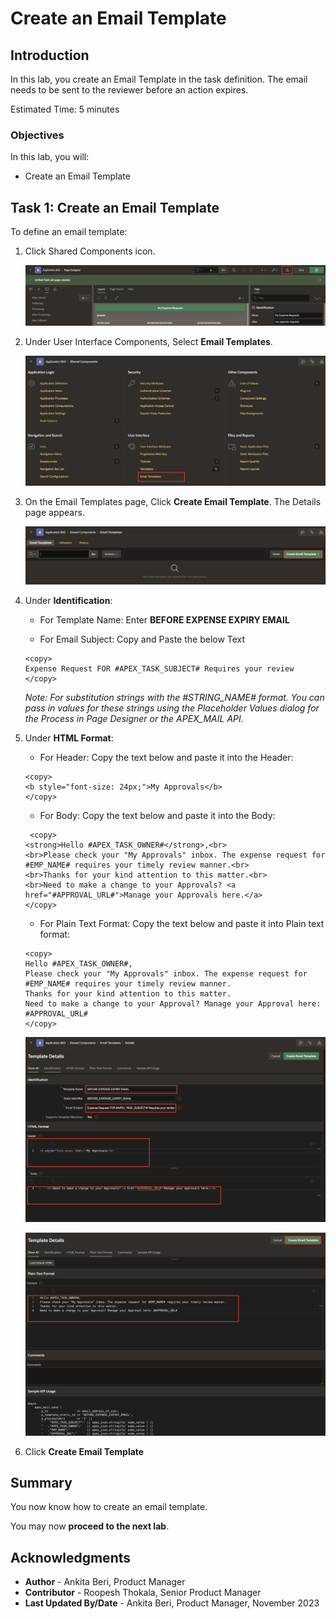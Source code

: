 # Create an Email Template  

## Introduction

In this lab, you create an Email Template in the task definition. The email needs to be sent to the reviewer before an action expires.

Estimated Time: 5 minutes

### Objectives

In this lab, you will:
- Create an Email Template

## Task 1: Create an Email Template

To define an email template:

1. Click Shared Components icon.

   ![Shared components ](./images/sc.png " ")

2. Under User Interface Components, Select **Email Templates**.

   ![Select email template ](./images/email-template-sc-page.png " ")

3. On the Email Templates page, Click **Create Email Template**.
   The Details page appears.

   ![click Create Email Template](./images/email-template-create-button.png " ")

4. Under **Identification**:

    - For Template Name: Enter **BEFORE EXPENSE EXPIRY EMAIL**

    - For Email Subject: Copy and Paste the below Text

     ```
     <copy>
     Expense Request FOR #APEX_TASK_SUBJECT# Requires your review
     </copy>
     ```

    *Note: For substitution strings with the #STRING_NAME# format. You can pass in values for these strings using the Placeholder Values dialog for the Process in Page Designer or the APEX_MAIL API.*

5. Under **HTML Format**:

    - For Header: Copy the text below and paste it into the Header:
    ```
    <copy>
    <b style="font-size: 24px;">My Approvals</b>
    </copy>
    ```
    - For Body: Copy the text below and paste it into the Body:
    ```
     <copy>
    <strong>Hello #APEX_TASK_OWNER#</strong>,<br>
    <br>Please check your "My Approvals" inbox. The expense request for #EMP_NAME# requires your timely review manner.<br>
    <br>Thanks for your kind attention to this matter.<br>
    <br>Need to make a change to your Approvals? <a href="#APPROVAL_URL#">Manage your Approvals here.</a>
    </copy>
     ```
    - For Plain Text Format: Copy the text below and paste it into Plain text format:
    ```
    <copy>
    Hello #APEX_TASK_OWNER#,
    Please check your "My Approvals" inbox. The expense request for #EMP_NAME# requires your timely review manner.
    Thanks for your kind attention to this matter.
    Need to make a change to your Approval? Manage your Approval here: #APPROVAL_URL#
    </copy>
    ```

    ![Create Email Template](./images/email-click-create.png " ")

    ![Enter email template details1](./images/email-details2.png " ")

6. Click **Create Email Template**

## **Summary**
You now know how to create an email template.

You may now **proceed to the next lab**.   

## Acknowledgments
- **Author** - Ankita Beri, Product Manager
- **Contributor** - Roopesh Thokala, Senior Product Manager
- **Last Updated By/Date** - Ankita Beri, Product Manager, November 2023
